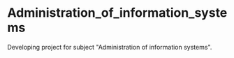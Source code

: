 # Administration_of_information_systems
Developing project for subject "Administration of information systems".
